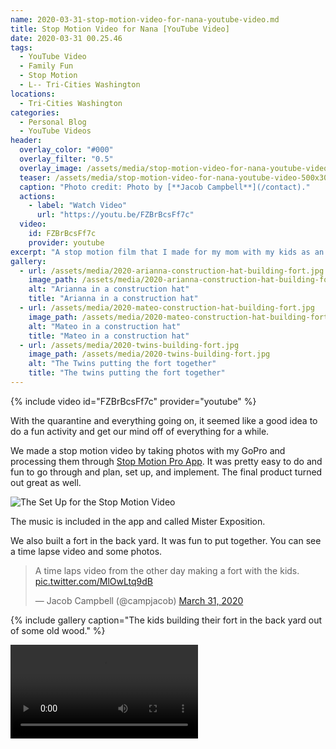 ```yaml
---
name: 2020-03-31-stop-motion-video-for-nana-youtube-video.md
title: Stop Motion Video for Nana [YouTube Video]
date: 2020-03-31 00.25.46
tags:
  - YouTube Video
  - Family Fun
  - Stop Motion
  - L-- Tri-Cities Washington
locations: 
  - Tri-Cities Washington
categories:
  - Personal Blog
  - YouTube Videos
header:
  overlay_color: "#000"
  overlay_filter: "0.5"
  overlay_image: /assets/media/stop-motion-video-for-nana-youtube-video-1600x800.png
  teaser: /assets/media/stop-motion-video-for-nana-youtube-video-500x300.png
  caption: "Photo credit: Photo by [**Jacob Campbell**](/contact)."
  actions:
    - label: "Watch Video"
      url: "https://youtu.be/FZBrBcsFf7c"
  video:
    id: FZBrBcsFf7c
    provider: youtube
excerpt: "A stop motion film that I made for my mom with my kids as an activity during quarantine."
gallery:
  - url: /assets/media/2020-arianna-construction-hat-building-fort.jpg
    image_path: /assets/media/2020-arianna-construction-hat-building-fort.jpg
    alt: "Arianna in a construction hat"
    title: "Arianna in a construction hat"
  - url: /assets/media/2020-mateo-construction-hat-building-fort.jpg
    image_path: /assets/media/2020-mateo-construction-hat-building-fort.jpg
    alt: "Mateo in a construction hat"
    title: "Mateo in a construction hat"
  - url: /assets/media/2020-twins-building-fort.jpg
    image_path: /assets/media/2020-twins-building-fort.jpg
    alt: "The Twins putting the fort together"
    title: "The twins putting the fort together"
---
```


{% include video id="FZBrBcsFf7c" provider="youtube" %}

With the quarantine and everything going on, it seemed like a good idea to do a fun activity and get our mind off of everything for a while. 

We made a stop motion video by taking photos with my GoPro and processing them through [Stop Motion Pro App](https://www.cateater.com). It was pretty easy to do and fun to go through and plan, set up, and implement. The final product turned out great as well.

![The Set Up for the Stop Motion Video](/assets/media/2020-stop-motion-video-gopro-meta.jpg)

The music is included in the app and called Mister Exposition.

We also built a fort in the back yard. It was fun to put together. You can see a time lapse video and some photos.

<blockquote class="twitter-tweet"><p lang="en" dir="ltr">A time laps video from the other day making a fort with the kids. <a href="https://t.co/MlOwLtq9dB">pic.twitter.com/MlOwLtq9dB</a></p>&mdash; Jacob Campbell (@campjacob) <a href="https://twitter.com/campjacob/status/1244893874448822272?ref_src=twsrc%5Etfw">March 31, 2020</a></blockquote> <script async src="https://platform.twitter.com/widgets.js" charset="utf-8"></script>

{% include gallery caption="The kids building their fort in the back yard out of some old wood." %}

<video controls="controls" src="/assets/media/2020-inside-the-fort-snapchat.MP4">
    Your browser does not support the HTML5 Video element.
</video>